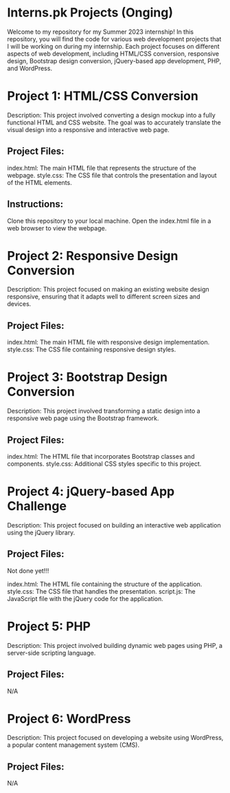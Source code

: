 # Interns.pk Projects (Onging)
Welcome to my repository for my Summer 2023 internship! In this repository, you will find the code for various web development projects that I will be working on during my internship. Each project focuses on different aspects of web development, including HTML/CSS conversion, responsive design, Bootstrap design conversion, jQuery-based app development, PHP, and WordPress.

# Project 1: HTML/CSS Conversion
Description: This project involved converting a design mockup into a fully functional HTML and CSS website. The goal was to accurately translate the visual design into a responsive and interactive web page.

## Project Files:

index.html: The main HTML file that represents the structure of the webpage.
style.css: The CSS file that controls the presentation and layout of the HTML elements.

## Instructions:

Clone this repository to your local machine.
Open the index.html file in a web browser to view the webpage.

# Project 2: Responsive Design Conversion
Description: This project focused on making an existing website design responsive, ensuring that it adapts well to different screen sizes and devices.

## Project Files:

index.html: The main HTML file with responsive design implementation.
style.css: The CSS file containing responsive design styles.

# Project 3: Bootstrap Design Conversion
Description: This project involved transforming a static design into a responsive web page using the Bootstrap framework.

## Project Files:

index.html: The HTML file that incorporates Bootstrap classes and components.
style.css: Additional CSS styles specific to this project.

# Project 4: jQuery-based App Challenge
Description: This project focused on building an interactive web application using the jQuery library.

## Project Files:

Not done yet!!!

index.html: The HTML file containing the structure of the application.
style.css: The CSS file that handles the presentation.
script.js: The JavaScript file with the jQuery code for the application.

# Project 5: PHP
Description: This project involved building dynamic web pages using PHP, a server-side scripting language.

## Project Files:
N/A

# Project 6: WordPress
Description: This project focused on developing a website using WordPress, a popular content management system (CMS).

## Project Files:
N/A 
